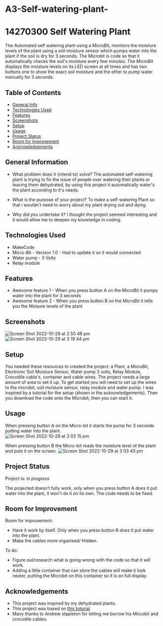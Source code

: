 # A3-Self-watering-plant-
# 14270300 Self Watering Plant 

The Automated self watering plant using a MicroBit, monitors the moisture levels of the plant using a soil moisture sensor which pumps water into the plant if the soil is dry for 3 seconds. The Microbit is code so that it automatically checks the soil's moisture every few minutes. The MicroBit displays the moisture levels on its LED screen at all times and has two buttons one to show the exact soil moisture and the other to pump water manually for 3 seconds.  

## Table of Contents
* [General Info](#general-information)
* [Technologies Used](#technologies-used)
* [Features](#features)
* [Screenshots](#screenshots)
* [Setup](#setup)
* [Usage](#usage)
* [Project Status](#project-status)
* [Room for Improvement](#room-for-improvement)
* [Acknowledgements](#acknowledgements)



## General Information
- What problem does it (intend to) solve? 
The automated self-watering plant is trying to fix the issue of people over watering their plants or leaving them dehydrated, by using this project it automatically water's the plant according to it's needs. 

- What is the purpose of your project? 
To make a self-watering Plant so that i wouldn't need to worry about my plant drying out and dying. 

- Why did you undertake it? 
I thought the project seemed interesting and it would allow me to deepen my knowledge in coding. 



## Technologies Used
- MakeCode 
- Micro-Bit - Version 1.0 - Had to update it so it would connected
- Water pump - 3 Volts
- Relay module



## Features
- Awesome feature 1 - When you press button A on the MicroBit it pumps water into the plant for 3 seconds 
- Awesome feature 2 - When you press button B on the MicroBit it tells you the Moisure levels of the plant


## Screenshots

![Screen Shot 2022-10-29 at 2 50 48 pm](https://user-images.githubusercontent.com/116044049/198812590-1b757b95-ff66-444c-a2e2-7e856e784ae9.png)
![Screen Shot 2022-10-29 at 3 19 44 pm](https://user-images.githubusercontent.com/116044049/198813564-a681042b-aad8-44c1-aaa8-cae82a0a62df.png)


## Setup
You needed these resources to created the project: a Plant, a MicroBit, Electronic Soil Moisture Sensor, Water pump 3 volts, Relay Module, Crocodile cable's, container and cable wires. The project needs a large amount of area to set it up. To get started you will need to set up the wires to the microbit, soil moisture sensor, relay module and water pump. I was inspired by a tutorial for the setup (shown in the acknowledgements). Then you download the code onto the Microbit, then you can start it. 




## Usage

When pressing button A on the Micro-bit it starts the pump for 3 seconds putting water into the plant.  
![Screen Shot 2022-10-29 at 3 03 15 pm](https://user-images.githubusercontent.com/116044049/198812996-92242af4-bebf-45d1-9493-a8d7da767dbe.png)

When pressing button B the Micro-bit reads the moisture level of the plant and puts it on the screen. 
![Screen Shot 2022-10-29 at 3 03 43 pm](https://user-images.githubusercontent.com/116044049/198813008-2d6446c4-af3b-4f42-b3c3-cc9e232d534d.png)


## Project Status
Project is: _in progress_ 

The projected doesn't fully work, only when you press button A does it put water into the plant, it won't do it on its own. The code needs to be fixed. 


## Room for Improvement

Room for improvement:
- Have it work by itself. Only when you press button B does it put water into the plant. 
- Make the cables more organised/ Hidden.  

To do:
- Figure out/research what is going wrong with the code so that it will work.
- Adding a little container that can store the cables will make it look neater, putting the Microbit on this container so it is on full display. 


## Acknowledgements
- This project was inspired by my dehydrated plants. 
- This project was based on [this tutorial](https://www.instructables.com/Automatic-Plant-Watering-System-Using-a-Microbit/).
- Many thanks to Andrew stapleton for letting me borrow his Mircobit and crocodile cables. 


